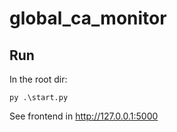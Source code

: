 # global_ca_monitor

## Run

In the root dir:

```
py .\start.py
```

See frontend in http://127.0.0.1:5000
